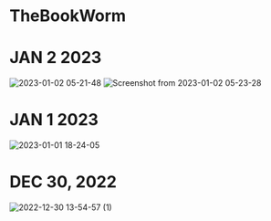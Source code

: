 # TheBookWorm
# JAN 2 2023
![2023-01-02 05-21-48](https://user-images.githubusercontent.com/90817505/210225065-e4953ecf-bc08-44f4-b22d-98b924eaea00.gif)
![Screenshot from 2023-01-02 05-23-28](https://user-images.githubusercontent.com/90817505/210225351-4eb7a44c-cc81-40fb-a5bc-73df64b5d56e.png)


# JAN 1 2023
![2023-01-01 18-24-05](https://user-images.githubusercontent.com/90817505/210188406-ac84e733-39aa-4b28-8b76-bda6f8619350.gif)


# DEC 30, 2022
![2022-12-30 13-54-57 (1)](https://user-images.githubusercontent.com/90817505/210107895-119a9cf1-bf6a-4685-ba18-0c623e612c44.gif)
